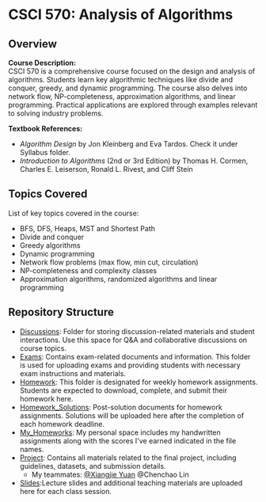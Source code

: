 # CSCI 570: Analysis of Algorithms

## Overview

**Course Description:**  
CSCI 570 is a comprehensive course focused on the design and analysis of algorithms. Students learn key algorithmic techniques like divide and conquer, greedy, and dynamic programming. The course also delves into network flow, NP-completeness, approximation algorithms, and linear programming. Practical applications are explored through examples relevant to solving industry problems.

**Textbook References:**

- *Algorithm Design* by Jon Kleinberg and Eva Tardos. Check it under Syllabus folder.
- *Introduction to Algorithms* (2nd or 3rd Edition) by Thomas H. Cormen, Charles E. Leiserson, Ronald L. Rivest, and Cliff Stein

## Topics Covered

List of key topics covered in the course:

- BFS, DFS, Heaps, MST and Shortest Path
- Divide and conquer
- Greedy algorithms
- Dynamic programming
- Network flow problems (max flow, min cut, circulation)
- NP-completeness and complexity classes
- Approximation algorithms, randomized algorithms and linear programming

## Repository Structure

- [Discussions](./Discussions): Folder for storing discussion-related materials and student interactions. Use this space for Q&A and collaborative discussions on course topics.
- [Exams](./Exams): Contains exam-related documents and information. This folder is used for uploading exams and providing students with necessary exam instructions and materials.
- [Homework](./Homework): This folder is designated for weekly homework assignments. Students are expected to download, complete, and submit their homework here.
- [Homework_Solutions](./Homework_solutions): Post-solution documents for homework assignments. Solutions will be uploaded here after the completion of each homework deadline.
- [My_Homeworks](./My_homeworks): My personal space includes my handwritten assignments along with the scores I've earned indicated in the file names.
- [Project](./Project): Contains all materials related to the final project, including guidelines, datasets, and submission details.
  - My teammates: [@Xiangjie Yuan](https://github.com/Xiangjie-Yuan) @Chenchao Lin
- [Slides](./Slides):Lecture slides and additional teaching materials are uploaded here for each class session.
